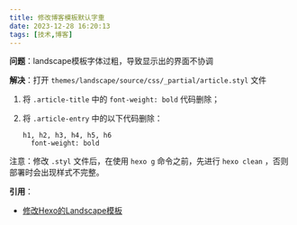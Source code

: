```yaml
---
title: 修改博客模板默认字重
date: 2023-12-28 16:20:13
tags: [技术,博客]
---
```




**问题**：landscape模板字体过粗，导致显示出的界面不协调

**解决**：打开 `themes/landscape/source/css/_partial/article.styl` 文件

1. 将 `.article-title` 中的 `font-weight: bold` 代码删除；

2. 将 `.article-entry` 中的以下代码删除：

   ```stylus
   h1, h2, h3, h4, h5, h6
     font-weight: bold
   ```

注意：修改 `.styl` 文件后，在使用 `hexo g` 命令之前，先进行 `hexo clean` ，否则部署时会出现样式不完整。

**引用**：

- [修改Hexo的Landscape模板](https://www.l3f.win/2018/02/14/%E5%AD%A6%E7%9D%80%E4%BF%AE%E6%94%B9Hexo%E7%9A%84Landscape%E6%A8%A1%E6%9D%BF/)

